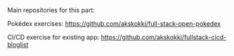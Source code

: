 Main repositories for this part:

Pokédex exercises: https://github.com/akskokki/full-stack-open-pokedex

CI/CD exercise for existing app: https://github.com/akskokki/fullstack-cicd-bloglist
